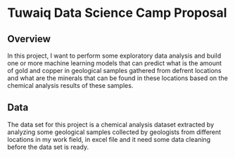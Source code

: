 # Tuwaiq Data Science Camp Proposal

## Overview

In this project, I want to perform some exploratory data analysis and build one or more machine learning models that can predict what is the amount of gold and copper in geological samples gathered from defrent locations and what are the minerals that can be found in these locations based on the chemical analysis results of these samples.

## Data

The data set for this project is a chemical analysis dataset extracted by analyzing some geological samples collected by geologists from different locations in my work field, in excel file and it need some data cleaning before the data set is ready.




